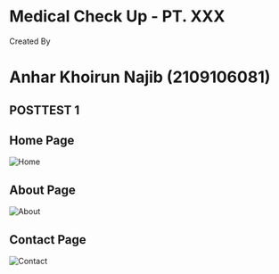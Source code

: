 # Medical Check Up - PT. XXX

Created By
# Anhar Khoirun Najib (2109106081)

## POSTTEST 1
## Home Page
![Home](https://github.com/user-attachments/assets/6bd42be2-cb84-4fa3-8c8d-cee9e102fe62)

## About Page
![About](https://github.com/user-attachments/assets/1aecad58-2f57-436a-a3a0-2024b2d97095)

## Contact Page
![Contact](https://github.com/user-attachments/assets/4af2b108-6266-4e94-a623-15caae5a0cb5)
